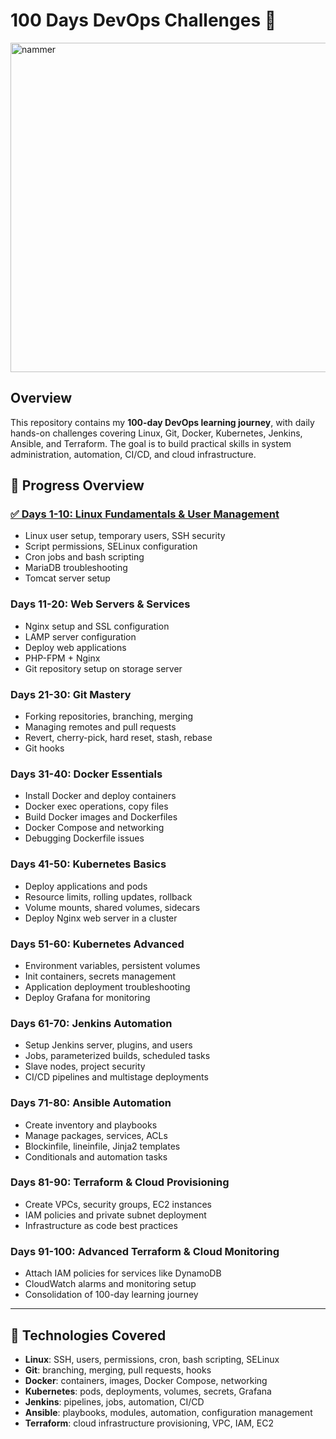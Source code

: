 # 100 Days DevOps Challenges 🚀
<img width="1007" height="527" alt="nammer" src="https://github.com/user-attachments/assets/5682ad28-2b8a-40c7-b07b-31933db315b4" />

## Overview
This repository contains my **100-day DevOps learning journey**, with daily hands-on challenges covering Linux, Git, Docker, Kubernetes, Jenkins, Ansible, and Terraform. The goal is to build practical skills in system administration, automation, CI/CD, and cloud infrastructure.


## 📅 Progress Overview

### [✅ Days 1-10: Linux Fundamentals & User Management ](https://github.com/husamuel/100-days-DevOps/tree/main/Day_1-10)
- Linux user setup, temporary users, SSH security
- Script permissions, SELinux configuration
- Cron jobs and bash scripting
- MariaDB troubleshooting
- Tomcat server setup

### Days 11-20: Web Servers & Services
- Nginx setup and SSL configuration
- LAMP server configuration
- Deploy web applications
- PHP-FPM + Nginx
- Git repository setup on storage server

### Days 21-30: Git Mastery
- Forking repositories, branching, merging
- Managing remotes and pull requests
- Revert, cherry-pick, hard reset, stash, rebase
- Git hooks

### Days 31-40: Docker Essentials
- Install Docker and deploy containers
- Docker exec operations, copy files
- Build Docker images and Dockerfiles
- Docker Compose and networking
- Debugging Dockerfile issues

### Days 41-50: Kubernetes Basics
- Deploy applications and pods
- Resource limits, rolling updates, rollback
- Volume mounts, shared volumes, sidecars
- Deploy Nginx web server in a cluster

### Days 51-60: Kubernetes Advanced
- Environment variables, persistent volumes
- Init containers, secrets management
- Application deployment troubleshooting
- Deploy Grafana for monitoring

### Days 61-70: Jenkins Automation
- Setup Jenkins server, plugins, and users
- Jobs, parameterized builds, scheduled tasks
- Slave nodes, project security
- CI/CD pipelines and multistage deployments

### Days 71-80: Ansible Automation
- Create inventory and playbooks
- Manage packages, services, ACLs
- Blockinfile, lineinfile, Jinja2 templates
- Conditionals and automation tasks

### Days 81-90: Terraform & Cloud Provisioning
- Create VPCs, security groups, EC2 instances
- IAM policies and private subnet deployment
- Infrastructure as code best practices

### Days 91-100: Advanced Terraform & Cloud Monitoring
- Attach IAM policies for services like DynamoDB
- CloudWatch alarms and monitoring setup
- Consolidation of 100-day learning journey

---

## 📌 Technologies Covered
- **Linux**: SSH, users, permissions, cron, bash scripting, SELinux  
- **Git**: branching, merging, pull requests, hooks  
- **Docker**: containers, images, Docker Compose, networking  
- **Kubernetes**: pods, deployments, volumes, secrets, Grafana  
- **Jenkins**: pipelines, jobs, automation, CI/CD  
- **Ansible**: playbooks, modules, automation, configuration management  
- **Terraform**: cloud infrastructure provisioning, VPC, IAM, EC2  

